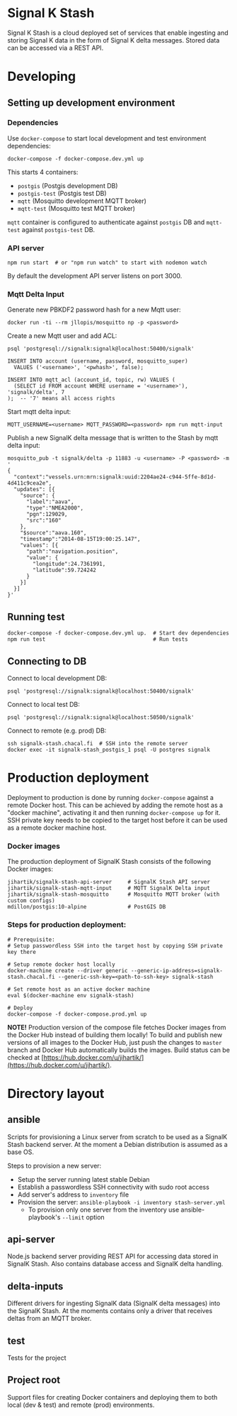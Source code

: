 # Signal K Stash

Signal K Stash is a cloud deployed set of services that enable ingesting and storing Signal K data in the form of Signal K delta messages. Stored data can be accessed via a REST API.

# Developing

## Setting up development environment

### Dependencies

Use `docker-compose` to start local development and test environment dependencies:

    docker-compose -f docker-compose.dev.yml up
    
This starts 4 containers:

- `postgis` (Postgis development DB)
- `postgis-test` (Postgis test DB)
- `mqtt` (Mosquitto development MQTT broker)
- `mqtt-test` (Mosquitto test MQTT broker)

`mqtt` container is configured to authenticate against `postgis` DB and `mqtt-test` against `postgis-test` DB.

### API server

    npm run start  # or "npm run watch" to start with nodemon watch

By default the development API server listens on port 3000.

### Mqtt Delta Input

Generate new PBKDF2 password hash for a new Mqtt user:

    docker run -ti --rm jllopis/mosquitto np -p <password>

Create a new Mqtt user and add ACL:

    psql 'postgresql://signalk:signalk@localhost:50400/signalk'
    
    INSERT INTO account (username, password, mosquitto_super) 
      VALUES ('<username>', '<pwhash>', false);
      
    INSERT INTO mqtt_acl (account_id, topic, rw) VALUES (
      (SELECT id FROM account WHERE username = '<username>'), 'signalk/delta', 7
    );  -- '7' means all access rights

Start mqtt delta input:

    MQTT_USERNAME=<username> MQTT_PASSWORD=<password> npm run mqtt-input

Publish a new SignalK delta message that is written to the Stash by mqtt delta input:

    mosquitto_pub -t signalk/delta -p 11883 -u <username> -P <password> -m '
    {  
      "context":"vessels.urn:mrn:signalk:uuid:2204ae24-c944-5ffe-8d1d-4d411c9cea2e",
      "updates": [{  
        "source": {  
          "label":"aava",
          "type":"NMEA2000",
          "pgn":129029,
          "src":"160"
        },
        "$source":"aava.160",
        "timestamp":"2014-08-15T19:00:25.147",
        "values": [{  
          "path":"navigation.position",
          "value": {  
            "longitude":24.7361991,
            "latitude":59.724242
          }
        }]
      }]
    }'

## Running test

    docker-compose -f docker-compose.dev.yml up.  # Start dev dependencies
    npm run test                                  # Run tests


## Connecting to DB

Connect to local development DB:

    psql 'postgresql://signalk:signalk@localhost:50400/signalk'

Connect to local test DB:

    psql 'postgresql://signalk:signalk@localhost:50500/signalk'

Connect to remote (e.g. prod) DB:

    ssh signalk-stash.chacal.fi  # SSH into the remote server
    docker exec -it signalk-stash_postgis_1 psql -U postgres signalk

# Production deployment

Deployment to production is done by running `docker-compose` against a remote Docker host. This can be achieved by adding the remote host as a "docker machine", activating it and then running `docker-compose up` for it. SSH private key needs to be copied to the target host before it can be used as a remote docker machine host.

### Docker images

The production deployment of SignalK Stash consists of the following Docker images:

    jihartik/signalk-stash-api-server     # SignalK Stash API server
    jihartik/signalk-stash-mqtt-input     # MQTT SignalK Delta input
    jihartik/signalk-stash-mosquitto      # Mosquitto MQTT broker (with custom configs)
    mdillon/postgis:10-alpine             # PostGIS DB

### Steps for production deployment:

    # Prerequisite:
    # Setup passwordless SSH into the target host by copying SSH private key there

    # Setup remote docker host locally
    docker-machine create --driver generic --generic-ip-address=signalk-stash.chacal.fi --generic-ssh-key=<path-to-ssh-key> signalk-stash
    
    # Set remote host as an active docker machine
    eval $(docker-machine env signalk-stash)
    
    # Deploy
    docker-compose -f docker-compose.prod.yml up
    
**NOTE!** Production version of the compose file fetches Docker images from the Docker Hub instead of building them locally! To build and publish new versions of all images to the Docker Hub, just push the changes to `master` branch and Docker Hub automatically builds the images. Build status can be checked at [https://hub.docker.com/u/jihartik/](https://hub.docker.com/u/jihartik/).
    
# Directory layout

## ansible

Scripts for provisioning a Linux server from scratch to be used as a SignalK Stash backend server. At the moment a Debian distribution is assumed as a base OS.

Steps to provision a new server:

- Setup the server running latest stable Debian
- Establish a passwordless SSH connectivity with sudo root access
- Add server's address to `inventory` file
- Provision the server: `ansible-playbook -i inventory stash-server.yml`
  - To provision only one server from the inventory use ansible-playbook's `--limit` option

## api-server

Node.js backend server providing REST API for accessing data stored in SignalK Stash. Also contains database access and SignalK delta handling.

## delta-inputs

Different drivers for ingesting SignalK data (SignalK delta messages) into the SignalK Stash. At the moments contains only a driver that receives deltas from an MQTT broker.

## test

Tests for the project

## Project root

Support files for creating Docker containers and deploying them to both local (dev & test) and remote (prod) environments.

